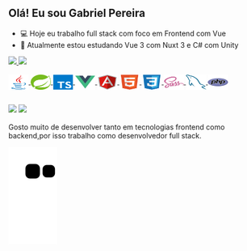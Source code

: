 ## Olá! Eu sou Gabriel Pereira
- 💻 Hoje eu trabalho full stack com foco em Frontend com Vue
- 📖 Atualmente estou estudando Vue 3 com Nuxt 3 e C# com Unity
 <div>
  <a href="https://github.com/Gabriel-Pereira-dev">
  <img height="180em" src="https://github-readme-stats.vercel.app/api?username=Gabriel-Pereira-dev&show_icons=true&theme=tokyonight&include_all_commits=true&count_private=true"/>
  <img height="180em" src="https://github-readme-stats.vercel.app/api/top-langs/?username=Gabriel-Pereira-dev&layout=compact&langs_count=7&theme=tokyonight"/>
</div>
<div style="display: inline_block"><br>
  <img align="center" alt="Biel-Java" height="30" width="40" src="https://github.com/devicons/devicon/blob/master/icons/java/java-original.svg">
 <img align="center" alt="Biel-Spring" height="30" width="40" src="https://github.com/devicons/devicon/blob/master/icons/spring/spring-original.svg">
  <img align="center" alt="Biel-Ts" height="30" width="40" src="https://raw.githubusercontent.com/devicons/devicon/master/icons/typescript/typescript-plain.svg">
  <img align="center" alt="Biel-Vue" height="30" width="40" src="https://raw.githubusercontent.com/devicons/devicon/master/icons/vuejs/vuejs-original.svg">
 <img align="center" alt="Biel-Angular" height="30" width="40" src="https://raw.githubusercontent.com/devicons/devicon/master/icons/angularjs/angularjs-original.svg">
  <img align="center" alt="Biel-HTML" height="30" width="40" src="https://raw.githubusercontent.com/devicons/devicon/master/icons/html5/html5-original.svg">
  <img align="center" alt="Biel-CSS" height="30" width="40" src="https://raw.githubusercontent.com/devicons/devicon/master/icons/css3/css3-original.svg">
  <img align="center" alt="Biel-Sass" height="30" width="40" src="https://raw.githubusercontent.com/devicons/devicon/master/icons/sass/sass-original.svg">
  <img align="center" alt="Biel-MySQL" height="30" width="40" src="https://raw.githubusercontent.com/devicons/devicon/master/icons/mysql/mysql-original.svg">
  <img align="center" alt="Biel-PHP" height="30" width="40" src="https://raw.githubusercontent.com/devicons/devicon/master/icons/php/php-original.svg">
</div>
  
  ##
 
<div> 
  <a href = "mailto:gabrielpsilva023@gmail.com"><img src="https://img.shields.io/badge/-Gmail-%23333?style=for-the-badge&logo=gmail&logoColor=white" target="_blank"></a>
  <a href="https://www.linkedin.com/in/gabriel-pereira-aa3055192/" target="_blank"><img src="https://img.shields.io/badge/-LinkedIn-%230077B5?style=for-the-badge&logo=linkedin&logoColor=white" target="_blank"></a>
 <br><br>
 Gosto muito de desenvolver tanto em tecnologias frontend como backend,por isso trabalho como desenvolvedor full stack.
 
  ![Snake animation](https://github.com/rafaballerini/rafaballerini/blob/output/github-contribution-grid-snake.svg)
 
</div>

